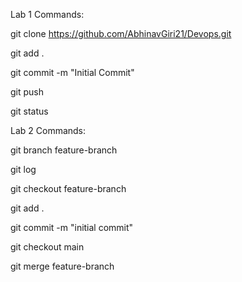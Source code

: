 Lab 1 Commands:

git clone https://github.com/AbhinavGiri21/Devops.git

git add .

git commit -m "Initial Commit"

git push

git status


Lab 2 Commands:

git branch feature-branch

git log

git checkout feature-branch

git add .

git commit -m "initial commit"

git checkout main

git merge feature-branch

